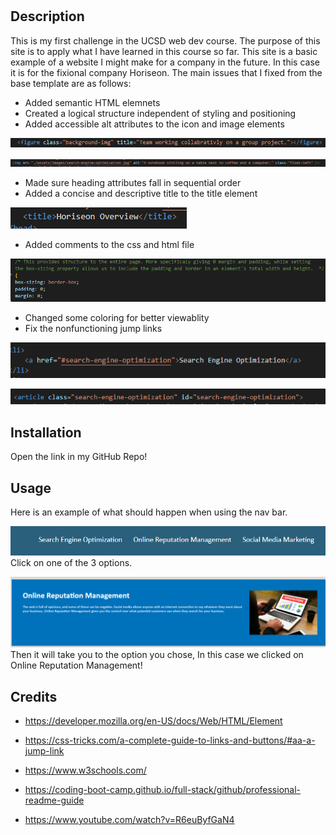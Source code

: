 # <First-Challenge>

## Description

This is my first challenge in the UCSD web dev course. The purpose of this site is to apply what I have learned in this course so far. This site is a basic
example of a website I might make for a company in the future. In this case it is for the fixional company Horiseon. The main issues that I fixed from the base
template are as follows:
- Added semantic HTML elemnets
- Created a logical structure independent of styling and positioning
- Added accessible alt attributes to the icon and image elements

![alt text background](Assets/images/alt%20tex%20background.PNG)

![alt text image](Assets/images/alt%20text%20image.PNG)

- Made sure heading attributes fall in sequential order
- Added a concise and descriptive title to the title element

![title element](Assets/images/title%20element.PNG)

- Added comments to the css and html file

![comment example](Assets/images/description%20example.PNG)

- Changed some coloring for better viewablity
- Fix the nonfunctioning jump links

![jumplink 1](Assets/images/jump%20link%201.PNG)

![jumplink 2](Assets/images/jump%20link%202.PNG)


## Installation

Open the link in my GitHub Repo!

## Usage

Here is an example of what should happen when using the nav bar.

![nav bar 1](Assets/images/nav%20bar.PNG)
Click on one of the 3 options.

![nav bar destination](Assets/images/nav%20bar%20destination.PNG)
Then it will take you to the option you chose, In this case we clicked on Online Reputation Management!

## Credits

- https://developer.mozilla.org/en-US/docs/Web/HTML/Element

- https://css-tricks.com/a-complete-guide-to-links-and-buttons/#aa-a-jump-link

- https://www.w3schools.com/

- https://coding-boot-camp.github.io/full-stack/github/professional-readme-guide

- https://www.youtube.com/watch?v=R6euByfGaN4